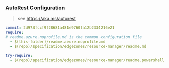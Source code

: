 ### AutoRest Configuration
> see https://aka.ms/autorest

```yaml
commit: 2d973fccf9f28681a481e9760fa12b2334216e21
require:
# readme.azure.noprofile.md is the common configuration file
  - $(this-folder)/readme.azure.noprofile.md
  - $(repo)/specification/edgezones/resource-manager/readme.md

try-require: 
  - $(repo)/specification/edgezones/resource-manager/readme.powershell.md
```